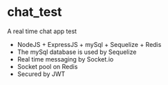 # chat_test
A real time chat app test

- NodeJS + ExpressJS + mySql + Sequelize + Redis
- The mySql database is used by Sequelize
- Real time messaging by Socket.io
- Socket pool on Redis
- Secured by JWT
